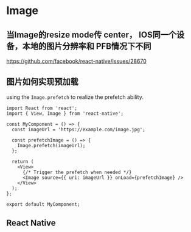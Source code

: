 # Image

## 当Image的resize mode传 center， IOS同一个设备，本地的图片分辨率和 PFB情况下不同

https://github.com/facebook/react-native/issues/28670


## 图片如何实现预加载

using the `Image.prefetch` to realize the prefetch ability.

```
import React from 'react';
import { View, Image } from 'react-native';

const MyComponent = () => {
  const imageUrl = 'https://example.com/image.jpg';

  const prefetchImage = () => {
    Image.prefetch(imageUrl);
  };

  return (
    <View>
      {/* Trigger the prefetch when needed */}
      <Image source={{ uri: imageUrl }} onLoad={prefetchImage} />
    </View>
  );
};

export default MyComponent;

```


## React Native 